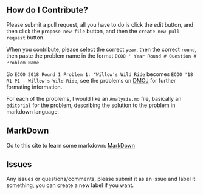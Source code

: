 
## How do I Contribute?

Please submit a pull request, all you have to do is click the edit button, and then click the ```propose new file``` button, and then the ```create new pull request``` button.

When you contribute, please select the correct ```year```, then the correct ```round```, then paste the problem name in the format ```ECOO ' Year Round # Question # Problem Name```.

So ```ECOO 2018 Round 1 Problem 1: "Willow's Wild Ride``` becomes ```ECOO '18 R1 P1 - Willow's Wild Ride```, see the problems on [DMOJ](https://dmoj.ca/) for further formating information.

For each of the problems, I would like an ```Analysis.md``` file, basically an ```editorial``` for the problem, describing the solution to the problem in markdown language.

## MarkDown

Go to this cite to learn some markdown: [MarkDown](https://github.com/adam-p/markdown-here/wiki/Markdown-Cheatsheet)

## Issues
Any issues or questions/comments, please submit it as an issue and label it something, you can create a new label if you want.



